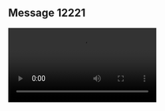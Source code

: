## Message 12221



![Video](https://data.iron-swords.co.il/2024/October/06/https://data.iron-swords.co.il/2024/October/06/12221/12221_media.mp4)

